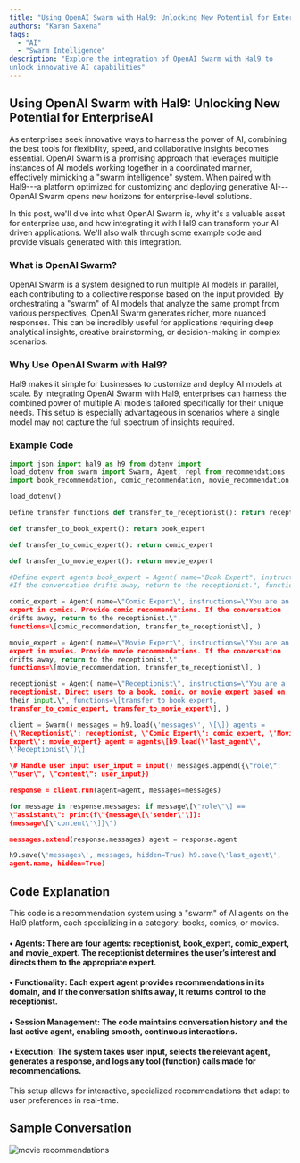 ```yaml
--- 
title: "Using OpenAI Swarm with Hal9: Unlocking New Potential for Enterprise AI"
authors: "Karan Saxena" 
tags:
  - "AI"
  - "Swarm Intelligence"
description: "Explore the integration of OpenAI Swarm with Hal9 to
unlock innovative AI capabilities" 
---
```


## Using OpenAI Swarm with Hal9: Unlocking New Potential for EnterpriseAI

As enterprises seek innovative ways to harness the power of AI,
combining the best tools for flexibility, speed, and collaborative
insights becomes essential. OpenAI Swarm is a promising approach that
leverages multiple instances of AI models working together in a
coordinated manner, effectively mimicking a \"swarm intelligence\"
system. When paired with Hal9---a platform optimized for customizing and
deploying generative AI---OpenAI Swarm opens new horizons for
enterprise-level solutions.

In this post, we'll dive into what OpenAI Swarm is, why it's a valuable
asset for enterprise use, and how integrating it with Hal9 can transform
your AI-driven applications. We\'ll also walk through some example code
and provide visuals generated with this integration.

### What is OpenAI Swarm?

OpenAI Swarm is a system designed to run multiple AI models in parallel,
each contributing to a collective response based on the input provided.
By orchestrating a "swarm" of AI models that analyze the same prompt
from various perspectives, OpenAI Swarm generates richer, more nuanced
responses. This can be incredibly useful for applications requiring deep
analytical insights, creative brainstorming, or decision-making in
complex scenarios.

### Why Use OpenAI Swarm with Hal9?

Hal9 makes it simple for businesses to customize and deploy AI models at
scale. By integrating OpenAI Swarm with Hal9, enterprises can harness
the combined power of multiple AI models tailored specifically for their
unique needs. This setup is especially advantageous in scenarios where a
single model may not capture the full spectrum of insights required.

### Example Code

```python 
import json import hal9 as h9 from dotenv import
load_dotenv from swarm import Swarm, Agent, repl from recommendations
import book_recommendation, comic_recommendation, movie_recommendation

load_dotenv()

Define transfer functions def transfer_to_receptionist(): return receptionist

def transfer_to_book_expert(): return book_expert

def transfer_to_comic_expert(): return comic_expert

def transfer_to_movie_expert(): return movie_expert

#Define expert agents book_expert = Agent( name="Book Expert", instructions="You are a classic books expert. Provide bookrecommendations.
#If the conversation drifts away, return to the receptionist.", functions=[book_recommendation, transfer_to_receptionist], )

comic_expert = Agent( name=\"Comic Expert\", instructions=\"You are an
expert in comics. Provide comic recommendations. If the conversation
drifts away, return to the receptionist.\",
functions=\[comic_recommendation, transfer_to_receptionist\], )

movie_expert = Agent( name=\"Movie Expert\", instructions=\"You are an
expert in movies. Provide movie recommendations. If the conversation
drifts away, return to the receptionist.\",
functions=\[movie_recommendation, transfer_to_receptionist\], )

receptionist = Agent( name=\"Receptionist\", instructions=\"You are a
receptionist. Direct users to a book, comic, or movie expert based on
their input.\", functions=\[transfer_to_book_expert,
transfer_to_comic_expert, transfer_to_movie_expert\], )

client = Swarm() messages = h9.load(\'messages\', \[\]) agents =
{\'Receptionist\': receptionist, \'Comic Expert\': comic_expert, \'Movie
Expert\': movie_expert} agent = agents\[h9.load(\'last_agent\',
\'Receptionist\')\]

\# Handle user input user_input = input() messages.append({\"role\":
\"user\", \"content\": user_input})

response = client.run(agent=agent, messages=messages)

for message in response.messages: if message\[\"role\"\] ==
\"assistant\": print(f\"{message\[\'sender\'\]}:
{message\[\'content\'\]}\")

messages.extend(response.messages) agent = response.agent

h9.save(\'messages\', messages, hidden=True) h9.save(\'last_agent\',
agent.name, hidden=True)
```

## Code Explanation

This code is a recommendation system using a "swarm" of AI agents on the Hal9 platform, each specializing in a category: books, comics, or movies.

#### •	Agents: There are four agents: receptionist, book_expert, comic_expert, and movie_expert. The receptionist determines the user’s interest and directs them to the appropriate expert.
#### •	Functionality: Each expert agent provides recommendations in its domain, and if the conversation shifts away, it returns control to the receptionist.
#### •	Session Management: The code maintains conversation history and the last active agent, enabling smooth, continuous interactions.
#### •	Execution: The system takes user input, selects the relevant agent, generates a response, and logs any tool (function) calls made for recommendations.
This setup allows for interactive, specialized recommendations that adapt to user preferences in real-time.


## Sample Conversation
![movie recommendations](https://github.com/user-attachments/assets/bdb64b5d-b3df-4fc6-815e-9eae4277c29d)
